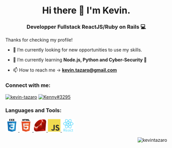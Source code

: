 <h1 align="center">Hi there 👋
I'm Kevin.</h1>
<h3 align="center">Developper Fullstack ReactJS/Ruby on Rails 💻</h3>
Thanks for checking my profile!


- 🔭 I’m currently looking for new opportunities to use my skills.

- 🌱 I’m currently learning **Node.js, Python and Cyber-Security 🛑**
- 📫 How to reach me -> **kevin.tazaro@gmail.com**



<h3 align="left">Connect with me:</h3>
<p align="left">
<a href="https://www.linkedin.com/in/kevin-tazaro-018b6a93/" target="blank"><img align="center" src="https://raw.githubusercontent.com/rahuldkjain/github-profile-readme-generator/master/src/images/icons/Social/linked-in-alt.svg" alt="kevin-tazaro" height="30" width="40" /></a>
<a href="https://discordapp.com/users/209282640866443264" target="blank"><img align="center" src="https://raw.githubusercontent.com/rahuldkjain/github-profile-readme-generator/master/src/images/icons/Social/discord.svg" alt="Kenny#3295" height="30" width="40" /></a>
</p>

<h3 align="left">Languages and Tools:</h3>
<p align="left"> <a href="https://www.w3schools.com/css/" target="_blank" rel="noreferrer"> <img src="https://raw.githubusercontent.com/devicons/devicon/master/icons/css3/css3-original-wordmark.svg" alt="css3" width="40" height="40"/> </a> <a href="https://www.w3.org/html/" target="_blank" rel="noreferrer"> <img src="https://raw.githubusercontent.com/devicons/devicon/master/icons/html5/html5-original-wordmark.svg" alt="html5" width="40" height="40"/> </a> <a href="https://www.ruby-lang.org/en/" target="_blank" rel="noreferrer"> <img src="https://raw.githubusercontent.com/devicons/devicon/master/icons/ruby/ruby-original.svg" alt="ruby" width="40" height="40"/> </a> <a href="https://developer.mozilla.org/en-US/docs/Web/JavaScript" target="_blank" rel="noreferrer"> <img src="https://raw.githubusercontent.com/devicons/devicon/master/icons/javascript/javascript-original.svg" alt="javascript" width="40" height="40"/> </a> <a href="https://fr.reactjs.org/" target="_blank" rel="noreferrer"> <img src="https://raw.githubusercontent.com/devicons/devicon/master/icons/react/react-original-wordmark.svg" alt="react" width="40" height="40"/> </a> </p>


<p align="right"> <img src="https://komarev.com/ghpvc/?username=kevintazaro&label=Profile%20views&color=0e75b6&style=flat" alt="kevintazaro" /> </p>


<!--
**KevinTAZARO/KevinTAZARO** is a ✨ _special_ ✨ repository because its `README.md` (this file) appears on your GitHub profile.

Here are some ideas to get you started:

- 🔭 I’m currently working on ...
- 🌱 I’m currently learning ...
- 👯 I’m looking to collaborate on ...
- 🤔 I’m looking for help with ...
- 💬 Ask me about ...
- 📫 How to reach me: ...
- 😄 Pronouns: ...
- ⚡ Fun fact: ...
-->

